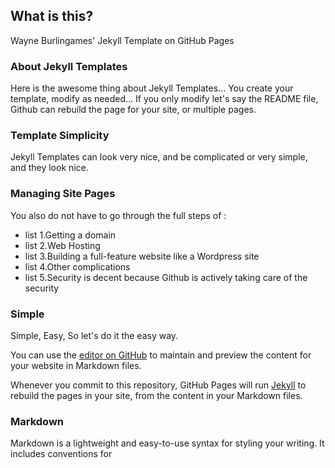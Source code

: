 ## What is this? 
Wayne Burlingames' Jekyll Template on GitHub Pages

### About Jekyll Templates 
Here is the awesome thing about Jekyll Templates...
You create your template, modify as needed...
If you only modify let's say the README file, Github can rebuild the page for your site, or multiple pages.

### Template Simplicity
Jekyll Templates can look very nice, and be complicated or very simple, and they look nice.
### Managing Site Pages
You also do not have to go through the full steps of :
- list 1.Getting a domain
- list 2.Web Hosting 
- list 3.Building a full-feature website like a Wordpress site
- list 4.Other complications
- list 5.Security is decent because Github is actively taking care of the security

### Simple
Simple, Easy, So let's do it the easy way.

You can use the [editor on GitHub](https://github.com/wayneburlingame/_A_Portfolio_in_Jekyll/edit/gh-pages/index.md) to maintain and preview the content for your website in Markdown files.

Whenever you commit to this repository, GitHub Pages will run [Jekyll](https://jekyllrb.com/) to rebuild the pages in your site, from the content in your Markdown files.

### Markdown

Markdown is a lightweight and easy-to-use syntax for styling your writing. It includes conventions for
